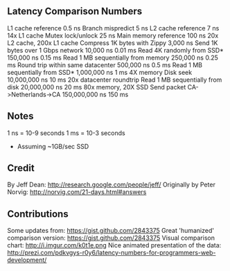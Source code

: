 Latency Comparison Numbers
--------------------------
L1 cache reference                            0.5 ns
Branch mispredict                             5   ns
L2 cache reference                            7   ns             14x L1 cache
Mutex lock/unlock                            25   ns
Main memory reference                       100   ns             20x L2 cache, 200x L1 cache
Compress 1K bytes with Zippy              3,000   ns
Send 1K bytes over 1 Gbps network        10,000   ns    0.01 ms
Read 4K randomly from SSD*              150,000   ns    0.15 ms
Read 1 MB sequentially from memory      250,000   ns    0.25 ms
Round trip within same datacenter       500,000   ns    0.5  ms
Read 1 MB sequentially from SSD*      1,000,000   ns    1    ms  4X memory
Disk seek                            10,000,000   ns   10    ms  20x datacenter roundtrip
Read 1 MB sequentially from disk     20,000,000   ns   20    ms  80x memory, 20X SSD
Send packet CA->Netherlands->CA     150,000,000   ns  150    ms
 
Notes
-----
1 ns = 10-9 seconds
1 ms = 10-3 seconds
* Assuming ~1GB/sec SSD
 
Credit
------
By Jeff Dean:               http://research.google.com/people/jeff/
Originally by Peter Norvig: http://norvig.com/21-days.html#answers
 
Contributions
-------------
Some updates from:                      https://gist.github.com/2843375
Great 'humanized' comparison version:   https://gist.github.com/2843375
Visual comparison chart:                http://i.imgur.com/k0t1e.png
Nice animated presentation of the data: http://prezi.com/pdkvgys-r0y6/latency-numbers-for-programmers-web-development/